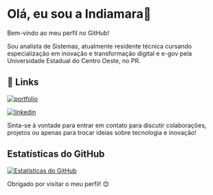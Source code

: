 # Olá, eu sou a Indiamara👋


Bem-vindo ao meu perfil no GitHub!

Sou analista de Sistemas, atualmente residente técnica cursando especialização em inovação e transformação digital e e-gov pela Universidade Estadual do Centro Oeste, no PR.

## 🔗 Links
[![portfolio](https://img.shields.io/badge/my_portfolio-000?style=for-the-badge&logo=ko-fi&logoColor=white)](https://beacons.ai/indiamara)

[![linkedin](https://img.shields.io/badge/linkedin-0A66C2?style=for-the-badge&logo=linkedin&logoColor=white)](https://www.linkedin.com/in/indiamara/)


Sinta-se à vontade para entrar em contato para discutir colaborações, projetos ou apenas para trocar ideias sobre tecnologia e inovação!

## Estatísticas do GitHub

[![Estatísticas do GitHub](https://github-readme-stats.vercel.app/api?username=indiamaraenes&show_icons=true&theme=dark)](https://github.com/indiamaraenes)

Obrigado por visitar o meu perfil! 😊


